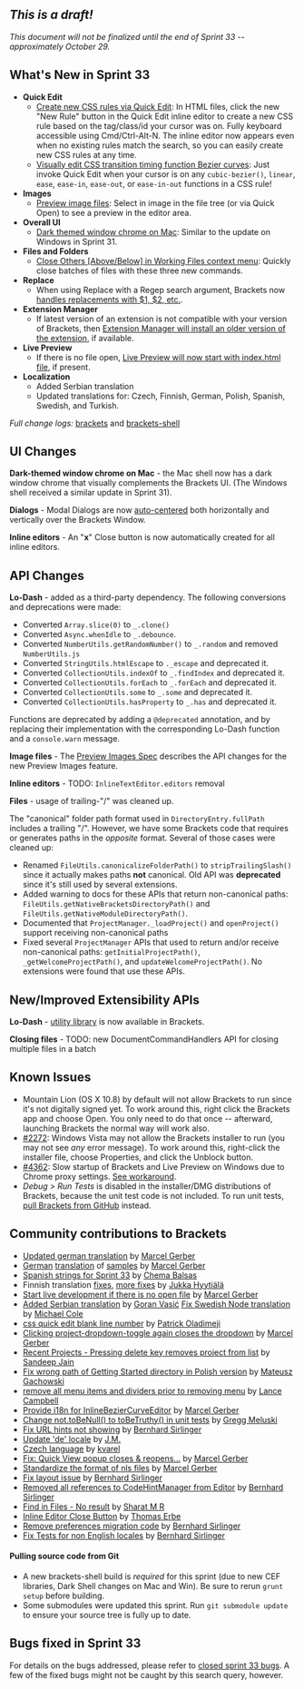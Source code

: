 _This is a draft!_
--------------------
_This document will not be finalized until the end of Sprint 33 -- approximately October 29._

What's New in Sprint 33
-----------------------
* **Quick Edit**
    * [Create new CSS rules via Quick Edit](https://trello.com/c/5I5AddGo/599-5-css-quick-edit-create-new-selector): In HTML files, click the new "New Rule" button in the Quick Edit inline editor to create a new CSS rule based on the tag/class/id your cursor was on. Fully keyboard accessible using Cmd/Ctrl-Alt-N. The inline editor now appears even when no existing rules match the search, so you can easily create new CSS rules at any time.
    * [Visually edit CSS transition timing function Bezier curves](https://trello.com/c/5EPJdO1q/838-2-quick-edit-css-cubic-bezier): Just invoke Quick Edit when your cursor is on any `cubic-bezier()`, `linear`, `ease`, `ease-in`, `ease-out`, or `ease-in-out` functions in a CSS rule!
* **Images**
    * [Preview image files](https://trello.com/c/l9AcILkC/24-8-preview-images): Select in image in the file tree (or via Quick Open) to see a preview in the editor area.
* **Overall UI**
    * [Dark themed window chrome on Mac](https://trello.com/c/oyGfEvrK/900-3-into-darkness-shell-osx): Similar to the update on Windows in Sprint 31.
* **Files and Folders**
    * [Close Others [Above/Below] in Working Files context menu](https://github.com/adobe/brackets/pull/4590): Quickly close batches of files with these three new commands.
* **Replace**
    * When using Replace with a Regep search argument, Brackets now [handles replacements with $1, $2, etc.](https://github.com/adobe/brackets/pull/5618).
* **Extension Manager**
    * If latest version of an extension is not compatible with your version of Brackets, then [Extension Manager will install an older version of the extension](https://github.com/adobe/brackets/pull/5653), if available.
* **Live Preview**
    * If there is no file open, [Live Preview will now start with index.html file](https://github.com/adobe/brackets/pull/5547), if present.
* **Localization**
    * Added Serbian translation
    * Updated translations for: Czech, Finnish, German, Polish, Spanish, Swedish, and Turkish.

_Full change logs:_ [brackets](https://github.com/adobe/brackets/compare/sprint-32...sprint-33#commits_bucket) and [brackets-shell](https://github.com/adobe/brackets-shell/compare/sprint-32...sprint-33#commits_bucket)


UI Changes
----------
**Dark-themed window chrome on Mac** - the Mac shell now has a dark window chrome that visually complements the Brackets UI. (The Windows shell received a similar update in Sprint 31).

**Dialogs** - Modal Dialogs are now [auto-centered](https://github.com/adobe/brackets/pull/5399) both horizontally and vertically over the Brackets Window.

**Inline editors** - An "**x**" Close button is now automatically created for all inline editors.


API Changes
-----------
**Lo-Dash** - added as a third-party dependency. The following conversions and deprecations were made:

* Converted `Array.slice(0)` to `_.clone()`
* Converted `Async.whenIdle` to `_.debounce`.
* Converted `NumberUtils.getRandomNumber()` to `_.random` and removed `NumberUtils.js`
* Converted `StringUtils.htmlEscape` to `._escape` and deprecated it.
* Converted `CollectionUtils.indexOf` to `_.findIndex` and deprecated it.
* Converted `CollectionUtils.forEach` to `_.forEach` and deprecated it.
* Converted `CollectionUtils.some` to `_.some` and deprecated it.
* Converted `CollectionUtils.hasProperty` to `_.has` and deprecated it.

Functions are deprecated by adding a `@deprecated` annotation, and by replacing their implementation with the corresponding Lo-Dash function and a `console.warn` message.

**Image files** - The [Preview Images Spec](https://github.com/adobe/brackets/wiki/Preview-Images-Spec) describes the API changes for the new Preview Images feature.

**Inline editors** - TODO: `InlineTextEditor.editors` removal

**Files** - usage of trailing-"/" was cleaned up.

The "canonical" folder path format used in `DirectoryEntry.fullPath` includes a trailing "/".  However, we have some Brackets code that requires or generates paths in the _opposite_ format.  Several of those cases were cleaned up:

* Renamed `FileUtils.canonicalizeFolderPath()` to `stripTrailingSlash()` since it actually makes paths **not** canonical. Old API was **deprecated** since it's still used by several extensions.
* Added warning to docs for these APIs that return non-canonical paths: `FileUtils.getNativeBracketsDirectoryPath()` and `FileUtils.getNativeModuleDirectoryPath()`.
* Documented that `ProjectManager._loadProject()` and `openProject()` support receiving non-canonical paths
* Fixed several `ProjectManager` APIs that used to return and/or receive non-canonical paths: `getInitialProjectPath()`, `_getWelcomeProjectPath()`, and `updateWelcomeProjectPath()`.  No extensions were found that use these APIs.

New/Improved Extensibility APIs
-------------------------------
**Lo-Dash** - [utility library](http://lodash.com/) is now available in Brackets.

**Closing files** - TODO: new DocumentCommandHandlers API for closing multiple files in a batch


Known Issues
------------
* Mountain Lion (OS X 10.8) by default will not allow Brackets to run since it's not digitally signed yet. To work around this, right click the Brackets app and choose Open. You only need to do that once -- afterward, launching Brackets the normal way will work also.
* [#2272](https://github.com/adobe/brackets/issues/2272): Windows Vista may not allow the Brackets installer to run (you may not see _any_ error message). To work around this, right-click the installer file, choose Properties, and click the Unblock button.
* [#4362](https://github.com/adobe/brackets/issues/4362): Slow startup of Brackets and Live Preview on Windows due to Chrome proxy settings. [See workaround](https://support.google.com/chrome/answer/106010?hl=en).
* _Debug > Run Tests_ is disabled in the installer/DMG distributions of Brackets, because the unit test code is not included. To run unit tests, [pull Brackets from GitHub](https://github.com/adobe/brackets/wiki/How-to-Hack-on-Brackets#wiki-getcode) instead.


Community contributions to Brackets
-----------------------------------
* [Updated german translation](https://github.com/adobe/brackets/pull/5667) by [Marcel Gerber](https://github.com/SAPlayer)
* [German](https://github.com/adobe/brackets/pull/5657) [translation](https://github.com/adobe/brackets/pull/5567) of [samples](https://github.com/adobe/brackets/pull/5583) by [Marcel Gerber](https://github.com/SAPlayer)
* [Spanish strings for Sprint 33](https://github.com/adobe/brackets/pull/5676) by [Chema Balsas](https://github.com/jbalsas)
* Finnish translation [fixes](https://github.com/adobe/brackets/pull/5557), [more fixes](https://github.com/adobe/brackets/pull/5556) by [Jukka Hyytiälä](https://github.com/jukkah)
* [Start live development if there is no open file](https://github.com/adobe/brackets/pull/5547) by [Marcel Gerber](https://github.com/SAPlayer)
* [Added Serbian translation](https://github.com/adobe/brackets/pull/5515) by [Goran Vasić](https://github.com/Gocilla)
[Fix Swedish Node translation](https://github.com/adobe/brackets/pull/5647) by [Michael Cole](https://github.com/micole)
* [css quick edit blank line number](https://github.com/adobe/brackets/pull/5582) by [Patrick Oladimeji](https://github.com/thehogfather)
* [Clicking project-dropdown-toggle again closes the dropdown](https://github.com/adobe/brackets/pull/5435) by [Marcel Gerber](https://github.com/SAPlayer)
* [Recent Projects - Pressing delete key removes project from list](https://github.com/adobe/brackets/pull/5354) by [Sandeep Jain](https://github.com/sandeepjain)
* [Fix wrong path of Getting Started directory in Polish version](https://github.com/adobe/brackets/pull/5471) by [Mateusz Gachowski](https://github.com/mateuszgachowski)
* [remove all menu items and dividers prior to removing menu](https://github.com/adobe/brackets/pull/5384) by [Lance Campbell](https://github.com/lkcampbell)
* [Provide i18n for InlineBezierCurveEditor](https://github.com/adobe/brackets/pull/5553) by [Marcel Gerber](https://github.com/SAPlayer)
* [Change not.toBeNull() to toBeTruthy() in unit tests](https://github.com/adobe/brackets/pull/5492) by [Gregg Meluski](https://github.com/gmeluski)
* [Fix URL hints not showing](https://github.com/adobe/brackets/pull/5422) by [Bernhard Sirlinger](https://github.com/WebsiteDeveloper)
* [Update 'de' locale](https://github.com/adobe/brackets/pull/5470) by [J.M.](https://github.com/mynetx)
* [Czech language](https://github.com/adobe/brackets/pull/5510) by [kvarel](https://github.com/kvarel)
* [Fix: Quick View popup closes & reopens...](https://github.com/adobe/brackets/pull/5428) by [Marcel Gerber](https://github.com/SAPlayer)
* [Standardize the format of nls files](https://github.com/adobe/brackets/pull/5505) by [Marcel Gerber](https://github.com/SAPlayer)
* [Fix layout issue](https://github.com/adobe/brackets/pull/5484) by [Bernhard Sirlinger](https://github.com/WebsiteDeveloper)
* [Removed all references to CodeHintManager from Editor](https://github.com/adobe/brackets/pull/5421) by [Bernhard Sirlinger](https://github.com/WebsiteDeveloper)
* [Find in Files - No result](https://github.com/adobe/brackets/pull/5477) by [Sharat M R](https://github.com/cosmosgenius)
* [Inline Editor Close Button](https://github.com/adobe/brackets/pull/5443) by [Thomas Erbe](https://github.com/VizuaaLOG)
* [Remove preferences migration code](https://github.com/adobe/brackets/pull/5429) by [Bernhard Sirlinger](https://github.com/WebsiteDeveloper)
* [Fix Tests for non English locales](https://github.com/adobe/brackets/pull/5433) by [Bernhard Sirlinger](https://github.com/WebsiteDeveloper)

#### Pulling source code from Git
* A new brackets-shell build is _required_ for this sprint (due to new CEF libraries, Dark Shell changes on Mac and Win). Be sure to rerun `grunt setup` before building.
* Some submodules were updated this sprint. Run `git submodule update` to ensure your source tree is fully up to date.


Bugs fixed in Sprint 33
-----------------------
For details on the bugs addressed, please refer to [closed sprint 33 bugs](https://github.com/adobe/brackets/issues?labels=&milestone=20&state=closed). A few of the fixed bugs might not be caught by this search query, however.